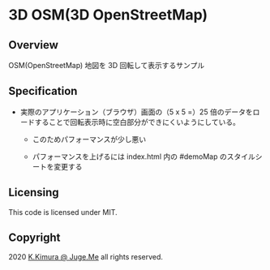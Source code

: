 # 3D OSM(3D OpenStreetMap)


## Overview

OSM(OpenStreetMap) 地図を 3D 回転して表示するサンプル


## Specification

- 実際のアプリケーション（ブラウザ）画面の（5 x 5 =）25 倍のデータをロードすることで回転表示時に空白部分ができにくいようにしている。

  - このためパフォーマンスが少し悪い

  - パフォーマンスを上げるには index.html 内の #demoMap のスタイルシートを変更する


## Licensing

This code is licensed under MIT.


## Copyright

2020 [K.Kimura @ Juge.Me](https://github.com/dotnsf) all rights reserved.
